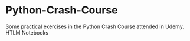 # Python-Crash-Course

Some practical exercises in the Python Crash Course attended in Udemy.
HTLM Notebooks